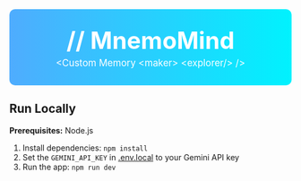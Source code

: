<div align="center" style="background: linear-gradient(to right, #4facfe 0%, #00f2fe 100%); padding: 30px; border-radius: 10px; color: white;">
  <h1 style="margin: 0; font-size: 3em; font-weight: 700;">// MnemoMind</h1>
  <p style="margin: 5px 0 0; font-size: 1.2em;">&lt;Custom Memory &lt;maker&gt; &lt;explorer/&gt; /&gt;</p>
</div>

## Run Locally

**Prerequisites:**  Node.js


1. Install dependencies:
   `npm install`
2. Set the `GEMINI_API_KEY` in [.env.local](.env.local) to your Gemini API key
3. Run the app:
   `npm run dev`
